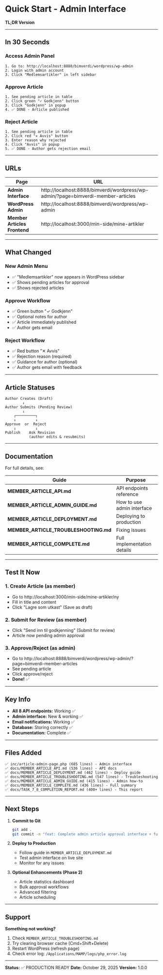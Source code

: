 # Quick Start - Admin Interface

**TL;DR Version**

---

## In 30 Seconds

### Access Admin Panel
```
1. Go to: http://localhost:8888/bimverdi/wordpress/wp-admin
2. Login with admin account
3. Click "Medlemsartikler" in left sidebar
```

### Approve Article
```
1. See pending article in table
2. Click green "✓ Godkjenn" button
3. Click "Godkjenn" in popup
4. ✅ DONE - Article published
```

### Reject Article
```
1. See pending article in table
2. Click red "✕ Avvis" button
3. Enter reason why rejected
4. Click "Avvis" in popup
5. ✅ DONE - Author gets rejection email
```

---

## URLs

| Page | URL |
|------|-----|
| **Admin Interface** | http://localhost:8888/bimverdi/wordpress/wp-admin/?page=bimverdi-member-articles |
| **WordPress Admin** | http://localhost:8888/bimverdi/wordpress/wp-admin |
| **Member Articles Frontend** | http://localhost:3000/min-side/mine-artikler |

---

## What Changed

### New Admin Menu
- ✅ "Medlemsartikler" now appears in WordPress sidebar
- ✅ Shows pending articles for approval
- ✅ Shows rejected articles

### Approve Workflow
- ✅ Green button "✓ Godkjenn"
- ✅ Optional notes for author
- ✅ Article immediately published
- ✅ Author gets email

### Reject Workflow
- ✅ Red button "✕ Avvis"
- ✅ Rejection reason (required)
- ✅ Guidance for author (optional)
- ✅ Author gets email with feedback

---

## Article Statuses

```
Author Creates (Draft)
        ↓
Author Submits (Pending Review)
        ↓
    ┌─────────┐
    ↓         ↓
Approve  or  Reject
    ↓         ↓
Publish    Ask Revision
           (author edits & resubmits)
```

---

## Documentation

For full details, see:

| Guide | Purpose |
|-------|---------|
| **MEMBER_ARTICLE_API.md** | API endpoints reference |
| **MEMBER_ARTICLE_ADMIN_GUIDE.md** | How to use admin interface |
| **MEMBER_ARTICLE_DEPLOYMENT.md** | Deploying to production |
| **MEMBER_ARTICLE_TROUBLESHOOTING.md** | Fixing issues |
| **MEMBER_ARTICLE_COMPLETE.md** | Full implementation details |

---

## Test It Now

### 1. Create Article (as member)
- Go to http://localhost:3000/min-side/mine-artikler/ny
- Fill in title and content
- Click "Lagre som utkast" (Save as draft)

### 2. Submit for Review (as member)
- Click "Send inn til godkjenning" (Submit for review)
- Article now pending admin approval

### 3. Approve/Reject (as admin)
- Go to http://localhost:8888/bimverdi/wordpress/wp-admin/?page=bimverdi-member-articles
- See pending article
- Click approve/reject
- **Done!** ✅

---

## Key Info

- **All 8 API endpoints:** Working ✅
- **Admin interface:** New & working ✅
- **Email notifications:** Working ✅
- **Database:** Storing correctly ✅
- **Documentation:** Complete ✅

---

## Files Added

```
✅ inc/article-admin-page.php (685 lines) - Admin interface
✅ docs/MEMBER_ARTICLE_API.md (536 lines) - API docs
✅ docs/MEMBER_ARTICLE_DEPLOYMENT.md (462 lines) - Deploy guide
✅ docs/MEMBER_ARTICLE_TROUBLESHOOTING.md (547 lines) - Troubleshooting
✅ docs/MEMBER_ARTICLE_ADMIN_GUIDE.md (415 lines) - Admin how-to
✅ docs/MEMBER_ARTICLE_COMPLETE.md (436 lines) - Full summary
✅ docs/TASK_7_8_COMPLETION_REPORT.md (400+ lines) - This report
```

---

## Next Steps

1. **Commit to Git**
   ```bash
   git add .
   git commit -m "feat: Complete admin article approval interface + full documentation"
   ```

2. **Deploy to Production**
   - Follow guide in `MEMBER_ARTICLE_DEPLOYMENT.md`
   - Test admin interface on live site
   - Monitor for any issues

3. **Optional Enhancements (Phase 2)**
   - Article statistics dashboard
   - Bulk approval workflows
   - Advanced filtering
   - Article scheduling

---

## Support

**Something not working?**
1. Check `MEMBER_ARTICLE_TROUBLESHOOTING.md`
2. Try clearing browser cache (Cmd+Shift+Delete)
3. Restart WordPress (refresh page)
4. Check error log: `/Applications/MAMP/logs/php_error.log`

---

**Status:** ✅ PRODUCTION READY
**Date:** October 29, 2025
**Version:** 1.0.0
